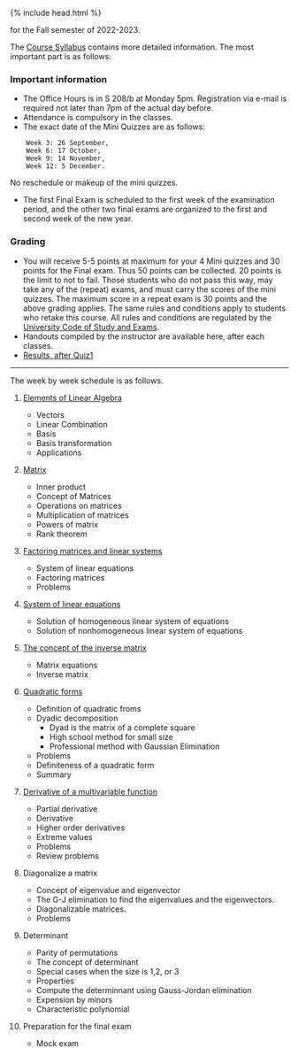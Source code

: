{% include head.html %}

for the Fall semester of 2022-2023.

The [Course Syllabus](https://mega.nz/file/hlRhQAwL#rYVfznV_kxEDLRYHZeL8MsxsoV9bc1CR9Zb-J3-q1cI) contains more detailed information.
The most important part is as follows:

### Important information
* The Office Hours is in S 208/b at Monday 5pm. Registration via e-mail is required not later than 7pm of the actual day before.
* Attendance is compulsory in the classes.
* The exact date of the Mini Quizzes are as follows:
```
    Week 3: 26 September,
    Week 6: 17 October,
    Week 9: 14 November,
    Week 12: 5 December.
```
No reschedule or makeup of the mini quizzes.
* The first Final Exam is scheduled to the first week of the examination period, and the other two final exams are organized to the first and second week of the new year.

### Grading
- You will receive 5-5 points at maximum for your 4 Mini quizzes and 30 points for the Final exam. Thus 50 points can be collected. 20 points is the limit to not to fail.
Those students who do not pass this way, may take any of the (repeat) exams, and must carry the scores of the mini quizzes. The maximum score in a repeat exam is 30 points and the above grading applies.
The same rules and conditions apply to students who retake this course.
All rules and conditions are regulated by the 
[University Code of Study and Exams](http://portal.uni-corvinus.hu/fileadmin/user_upload/hu/kozponti_szervezeti_egysegek/nemzetkozi_iroda/files/Regulations_NEW_NEW/TVSZ/III_1_TVSZ_2017_december_19.pdf).
- Handouts compiled by the instructor are available here, after each classes.
- [Results, after Quiz1](https://unicorvinus.sharepoint.com/:b:/t/Section_1831179/EetjBBI5g0pOlGlrHAVwvCkBI0QHEjAt_VPA_QZIq6j7gg?e=3hybYG)

---
The week by week schedule is as follows.
1. [Elements of Linear Algebra](https://unicorvinus.sharepoint.com/:b:/t/Section_1831179/ETCGreaqD0tIncFZZ9VYXFgBDZLd-4bChLy-ok8BoByfTg?e=7hkEl3)
   * Vectors
   * Linear Combination
   * Basis
   * Basis transformation
   * Applications

1. [Matrix](https://unicorvinus.sharepoint.com/:b:/t/Section_1831179/EXrCf5oD0StKnPhy5zNfTjYB8Nqs_CKZiiDXyNfy70Qp_w?e=cUya84)
   * Inner product
   * Concept of Matrices
   * Operations on matrices
   * Multiplication of matrices
   * Powers of matrix
   * Rank theorem

1. [Factoring matrices and linear systems](https://unicorvinus.sharepoint.com/:b:/t/Section_1831179/EbM2nL8Zkn1EotXD14Z6oIIBjd2qb49swReVZBsKMdCkXg?e=7YXHD9)
   * System of linear equations
   * Factoring matrices
   * Problems

1. [System of linear equations](https://unicorvinus.sharepoint.com/:b:/t/Section_1831179/EXUTiWFKXR9JsGyjj5ZI5w4B9A-klLKNJSm1Q7zlUVJqYg?e=69Gidx)
   * Solution of homogeneous linear system of equations
   * Solution of nonhomogeneous linear system of equations

1. [The concept of the inverse matrix](https://unicorvinus.sharepoint.com/:b:/t/Section_1831179/EXUTiWFKXR9JsGyjj5ZI5w4B9A-klLKNJSm1Q7zlUVJqYg?e=69Gidx)
   * Matrix equations
   * Inverse matrix

1. [Quadratic forms](https://unicorvinus.sharepoint.com/:b:/t/Section_1831179/EebTyT9Ik81CuobAYCttb9QBmSU2km2fBvil7vRyoCqbXg?e=jy7eFs)
   * Definition of quadratic froms
   * Dyadic decomposition
      * Dyad is the matrix of a complete square
      * High school method for small size
      * Professional method with Gaussian Elimination
   * Problems
   * Definiteness of a quadratic form
   * Summary

1. [Derivative of a multivariable function](https://unicorvinus.sharepoint.com/:b:/t/Section_1831179/EcEcOPRQPAVAnLI6UAJoxHgBQ43Y1M3b_Mmyp0o5mEMAXw?e=NUhBri)
   * Partial derivative
   * Derivative
   * Higher order derivatives
   * Extreme values
   * Problems
   * Review problems

1. Diagonalize a matrix
   * Concept of eigenvalue and eigenvector
   * The G-J elimination to find the eigenvalues and the eigenvectors.
   * Diagonalizable matrices.
   * Problems

1. Determinant
   * Parity of permutations
   * The concept of determinant
   * Special cases when the size is 1,2, or 3
   * Properties
   * Compute the determinnant using Gauss-Jordan elimination
   * Expension by minors
   * Characteristic polynomial

1. Preparation for the final exam
   * Mock exam

<!--

1. [Elements of Linear Algebra](http://web.uni-corvinus.hu/magyarkuti/1-LinearAlgebra.pdf)

1. [Matrix](http://web.uni-corvinus.hu/magyarkuti/2-LinearAlgebra.pdf)

1. [Factoring matrices and linear systems](http://web.uni-corvinus.hu/magyarkuti/3-LinearAlgebra.pdf)

1. [System of linear equations](http://web.uni-corvinus.hu/magyarkuti/4-LinearAlgebra.pdf)

1. [The concept of the inverse matrix](http://web.uni-corvinus.hu/magyarkuti/4-LinearAlgebra.pdf)

1. [Quadratic forms](http://web.uni-corvinus.hu/magyarkuti/5-LinearAlgebra.pdf)

1. [Derivative of a multivariable function](http://web.uni-corvinus.hu/magyarkuti/6-LinearAlgebra.pdf)

1. [Diagonalize a matrix](http://web.uni-corvinus.hu/magyarkuti/7-LinearAlgebra.pdf)

1. [Determinant](http://web.uni-corvinus.hu/magyarkuti/8-LinearAlgebra.pdf)

1. [Preparation for the final exam](http://web.uni-corvinus.hu/magyarkuti/9-LinearAlgebra.pdf)

1. [Midterm ==== 
Preparing to the Midterm 1 
   *](http://web.uni-corvinus.hu/magyarkuti/mat1mid07A.pdf download]
   *](http://web.uni-corvinus.hu/magyarkuti/midterm.pdf download]
-->
